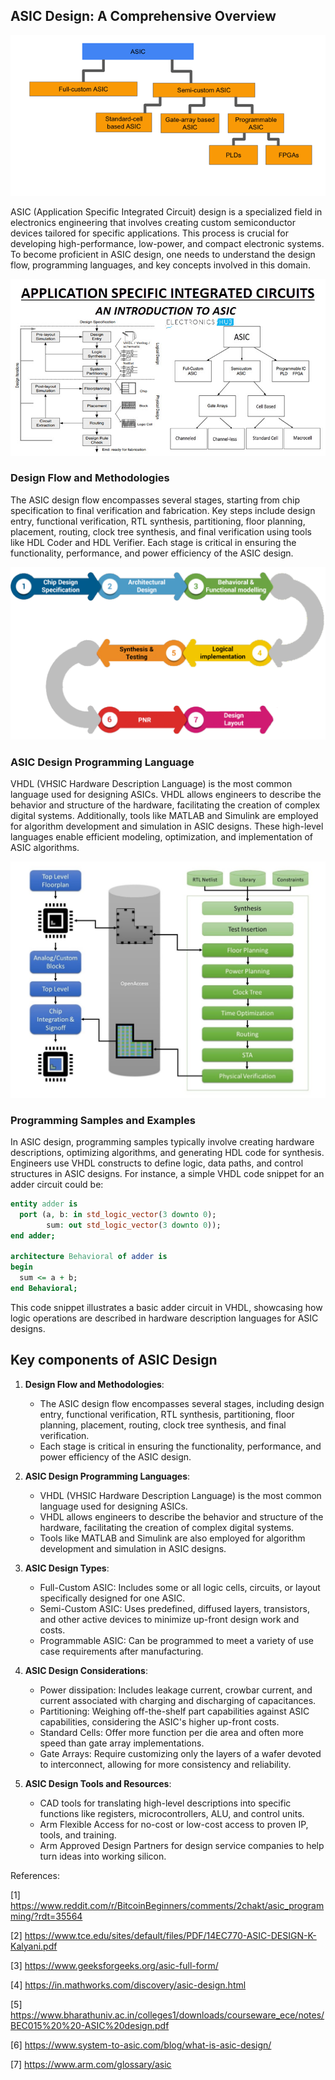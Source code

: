 ## ASIC Design: A Comprehensive Overview

![image](4.webp)

ASIC (Application Specific Integrated Circuit) design is a specialized field in electronics engineering that involves creating custom semiconductor devices tailored for specific applications. This process is crucial for developing high-performance, low-power, and compact electronic systems. To become proficient in ASIC design, one needs to understand the design flow, programming languages, and key concepts involved in this domain.

![image](3.jpg)

### Design Flow and Methodologies
The ASIC design flow encompasses several stages, starting from chip specification to final verification and fabrication. Key steps include design entry, functional verification, RTL synthesis, partitioning, floor planning, placement, routing, clock tree synthesis, and final verification using tools like HDL Coder and HDL Verifier. Each stage is critical in ensuring the functionality, performance, and power efficiency of the ASIC design.

![image](2.png)

### ASIC Design Programming Language
VHDL (VHSIC Hardware Description Language) is the most common language used for designing ASICs. VHDL allows engineers to describe the behavior and structure of the hardware, facilitating the creation of complex digital systems. Additionally, tools like MATLAB and Simulink are employed for algorithm development and simulation in ASIC designs. These high-level languages enable efficient modeling, optimization, and implementation of ASIC algorithms.

![image](1.jpg)


### Programming Samples and Examples
In ASIC design, programming samples typically involve creating hardware descriptions, optimizing algorithms, and generating HDL code for synthesis. Engineers use VHDL constructs to define logic, data paths, and control structures in ASIC designs. For instance, a simple VHDL code snippet for an adder circuit could be:

```vhdl
entity adder is
  port (a, b: in std_logic_vector(3 downto 0);
        sum: out std_logic_vector(3 downto 0));
end adder;

architecture Behavioral of adder is
begin
  sum <= a + b;
end Behavioral;
```

This code snippet illustrates a basic adder circuit in VHDL, showcasing how logic operations are described in hardware description languages for ASIC designs.

## Key components of ASIC Design

1. **Design Flow and Methodologies**:
   - The ASIC design flow encompasses several stages, including design entry, functional verification, RTL synthesis, partitioning, floor planning, placement, routing, clock tree synthesis, and final verification.
   - Each stage is critical in ensuring the functionality, performance, and power efficiency of the ASIC design.

2. **ASIC Design Programming Languages**:
   - VHDL (VHSIC Hardware Description Language) is the most common language used for designing ASICs.
   - VHDL allows engineers to describe the behavior and structure of the hardware, facilitating the creation of complex digital systems.
   - Tools like MATLAB and Simulink are also employed for algorithm development and simulation in ASIC designs.

3. **ASIC Design Types**:
   - Full-Custom ASIC: Includes some or all logic cells, circuits, or layout specifically designed for one ASIC.
   - Semi-Custom ASIC: Uses predefined, diffused layers, transistors, and other active devices to minimize up-front design work and costs.
   - Programmable ASIC: Can be programmed to meet a variety of use case requirements after manufacturing.

4. **ASIC Design Considerations**:
   - Power dissipation: Includes leakage current, crowbar current, and current associated with charging and discharging of capacitances.
   - Partitioning: Weighing off-the-shelf part capabilities against ASIC capabilities, considering the ASIC's higher up-front costs.
   - Standard Cells: Offer more function per die area and often more speed than gate array implementations.
   - Gate Arrays: Require customizing only the layers of a wafer devoted to interconnect, allowing for more consistency and reliability.

5. **ASIC Design Tools and Resources**:
   - CAD tools for translating high-level descriptions into specific functions like registers, microcontrollers, ALU, and control units.
   - Arm Flexible Access for no-cost or low-cost access to proven IP, tools, and training.
   - Arm Approved Design Partners for design service companies to help turn ideas into working silicon.

References:

[1] https://www.reddit.com/r/BitcoinBeginners/comments/2chakt/asic_programming/?rdt=35564

[2] https://www.tce.edu/sites/default/files/PDF/14EC770-ASIC-DESIGN-K-Kalyani.pdf

[3] https://www.geeksforgeeks.org/asic-full-form/

[4] https://in.mathworks.com/discovery/asic-design.html

[5] https://www.bharathuniv.ac.in/colleges1/downloads/courseware_ece/notes/BEC015%20%20-ASIC%20design.pdf

[6] https://www.system-to-asic.com/blog/what-is-asic-design/

[7] https://www.arm.com/glossary/asic